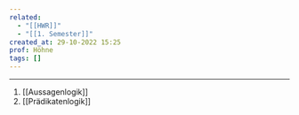 ```yaml
---
related:
  - "[[HWR]]"
  - "[[1. Semester]]"
created_at: 29-10-2022 15:25
prof: Höhne
tags: []
---
```



---
1. [[Aussagenlogik]]
2. [[Prädikatenlogik]]